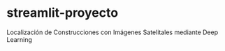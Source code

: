# streamlit-proyecto
Localización de Construcciones con Imágenes Satelitales mediante Deep Learning
